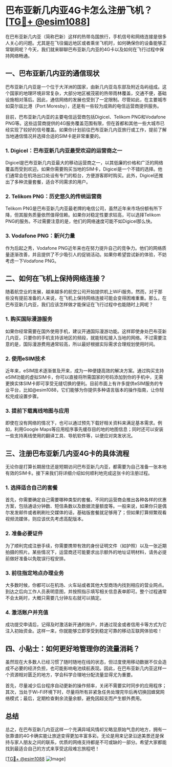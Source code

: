 # 巴布亚新几内亚4G卡怎么注册飞机？[[TG💪+ @esim1088](https://t.me/s/esim1088)]

在巴布亚新几内亚（简称巴新）这样的热带岛国旅行，手机信号和网络连接是很多人关心的问题。尤其是在飞往偏远地区或者乘坐飞机时，如何确保你的设备能够正常联网呢？今天，我们就来聊聊巴布亚新几内亚的4G卡以及如何在飞行过程中保持网络畅通。

## 一、巴布亚新几内亚的通信现状

巴布亚新几内亚是一个位于大洋洲的国家，由新几内亚岛东部及附近岛屿组成。这个国家的地理环境非常复杂，大部分地区被茂密的热带雨林覆盖，交通不便，基础设施相对落后。因此，通信网络的发展也受到了一定限制。尽管如此，在主要城市如莫尔兹比港（Port Moresby），还是有一些较为成熟的电信运营商提供服务。

目前，巴布亚新几内亚的主要电信运营商包括Digicel、Telikom PNG和Vodafone PNG等。这些运营商提供的4G服务覆盖范围有限，但在首都和其他一些大城市已经实现了较好的信号覆盖。如果你计划前往巴布亚新几内亚旅行或工作，提前了解当地通信情况并选择合适的SIM卡是非常重要的。

### 1. Digicel：巴布亚新几内亚最受欢迎的运营商之一

Digicel是巴布亚新几内亚最大的移动运营商之一，以其低廉的价格和广泛的网络覆盖而受到欢迎。如果你需要购买当地的SIM卡，Digicel是一个不错的选择。他们通常会在机场出口处设有专门的柜台，方便游客即时购买。此外，Digicel还推出了多种流量套餐，适合不同需求的用户。

### 2. Telikom PNG：历史悠久的传统运营商

Telikom PNG是巴布亚新几内亚最老牌的电信公司，虽然近年来市场份额有所下降，但其服务质量依然值得信赖。如果你对稳定性要求较高，可以选择Telikom PNG的服务。不过需要注意的是，他们的网络速度可能不如Digicel那么快。

### 3. Vodafone PNG：新兴力量

作为后起之秀，Vodafone PNG近年来也在努力提升自己的竞争力。他们的网络质量逐渐改善，并且提供了不少吸引人的促销活动。如果你希望尝试新的体验，不妨考虑一下Vodafone PNG。

## 二、如何在飞机上保持网络连接？

随着航空业的发展，越来越多的航空公司开始提供机上WiFi服务。然而，对于那些没有提前准备的人来说，在飞机上保持网络连接可能会变得困难重重。那么，在巴布亚新几内亚，我们应该怎样做才能保证在飞行过程中也能随时上网呢？

### 1. 购买国际漫游服务

如果你经常需要在国外使用手机，建议开通国际漫游功能。这样即使身处巴布亚新几内亚，只要你的手机支持该地区的频段，就能轻松接入当地的网络。不过需要注意的是，国际漫游费用通常较高，所以最好根据实际需求合理规划使用时间。

### 2. 使用eSIM技术

近年来，eSIM技术逐渐普及开来，成为一种便捷高效的解决方案。通过购买支持eSIM功能的虚拟SIM卡，你可以直接将所需国家的号码添加到你的手机中，无需更换实体SIM卡即可享受无缝切换的便利。目前市面上有许多提供eSIM服务的专业平台，比如@esim1088，它们能够为你提供多种语言版本的操作指南，让你轻松完成设置步骤。

### 3. 提前下载离线地图与应用

即使在没有网络的情况下，也可以通过预先下载好相关资料来满足基本需求。例如，利用Google Maps等应用程序事先缓存目的地的地图信息；同时还可以安装一些支持离线使用的翻译工具、导航软件等，以便应对突发状况。

## 三、注册巴布亚新几内亚4G卡的具体流程

无论你是打算长期居住还是短期访问巴布亚新几内亚，都需要为自己准备一张本地有效的SIM卡。接下来我们将详细介绍如何顺利地完成这张卡的注册过程。

### 1. 选择适合自己的套餐

首先，你需要确定自己需要哪种类型的套餐。不同的运营商会推出各种各样的优惠方案，包括通话分钟数、短信条数以及数据流量额度等。一般来说，如果你只是偶尔发发邮件或者刷刷社交媒体的话，基础版套餐就足够用了；但如果打算频繁观看视频流媒体，则应该优先考虑高配版本。

### 2. 准备必要证件

为了顺利完成注册手续，你需要携带有效的身份证明文件（如护照）以及一张近期拍摄的照片。某些情况下，运营商还可能要求出示额外的地址证明材料，请务必提前做好准备以免耽误行程安排。

### 3. 前往指定地点办理业务

大多数时候，你都可以在机场、火车站或者其他大型商场内找到相应的营业网点。到达之后向工作人员表明意图，并按照指示填写相关信息表单即可。整个过程通常不会太耗时，大概只需要几分钟左右就可以搞定。

### 4. 激活账户并充值

成功提交申请后，记得及时激活新开通的账户，并通过现金或者信用卡等方式为它注入初始资金。这样一来，你就能够立即享受到稳定可靠的移动互联网体验啦！

## 四、小贴士：如何更好地管理你的流量消耗？

虽然现在大多数人已经习惯了随时随地在线的状态，但过度使用移动数据不仅会造成不必要的经济负担，也可能影响电池续航表现。因此，在巴布亚新几内亚这样一个资源相对匮乏的地方，学会科学合理地分配流量显得尤为重要。

首先，尽量减少后台程序自动更新的操作频率，关闭不需要实时同步的应用程序；其次，当处于Wi-Fi环境下时，尽量将所有非紧急任务处理完毕后再切换回蜂窝网络模式；最后，定期检查剩余流量余额，避免因超支而产生额外费用。

## 总结

总之，在巴布亚新几内亚这样一个充满异域风情却又略显原始气息的地方，拥有一张靠谱的4G卡确实能让旅途变得更加丰富多彩。无论是用来记录沿途美景还是保持与家人朋友之间的联系，优质的网络支持都是不可或缺的一部分。希望大家都能找到最适合自己的方式来享受这段难忘旅程吧！

[[TG💪+ @esim1088](https://t.me/s/esim1088) ![Image](https://i.postimg.cc/4NQfJmqS/Snipaste-2025-05-13-00-14-12.png)]